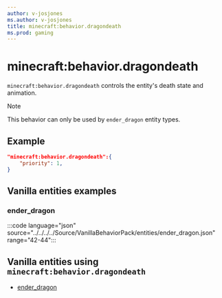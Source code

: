```yaml
---
author: v-josjones
ms.author: v-josjones
title: minecraft:behavior.dragondeath
ms.prod: gaming
---
```


# minecraft:behavior.dragondeath

`minecraft:behavior.dragondeath` controls the entity's death state and animation.

> [!NOTE]
> This behavior can only be used by `ender_dragon` entity types.

## Example

```json
"minecraft:behavior.dragondeath":{
    "priority": 1,
}
```

## Vanilla entities examples

### ender_dragon

:::code language="json" source="../../../../Source/VanillaBehaviorPack/entities/ender_dragon.json" range="42-44":::

## Vanilla entities using `minecraft:behavior.dragondeath`

- [ender_dragon](../../../../Source/VanillaBehaviorPack_Snippets/entities/ender_dragon.md)
